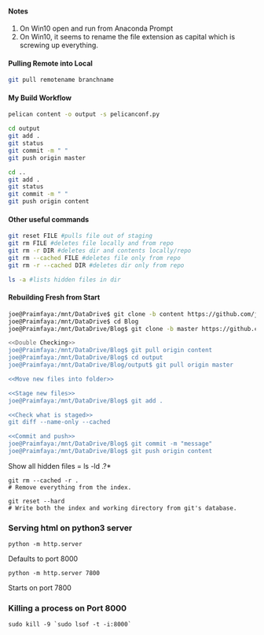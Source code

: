 #### Notes

1. On Win10 open and run from Anaconda Prompt
2. On Win10, it seems to rename the file extension as capital which is screwing up everything. 

#### Pulling Remote into Local

```bash
git pull remotename branchname
```



#### My Build Workflow

```bash
pelican content -o output -s pelicanconf.py

cd output
git add .
git status 
git commit -m " "
git push origin master

cd ..
git add .
git status
git commit -m " "
git push origin content
```

#### Other useful commands

```bash
git reset FILE #pulls file out of staging
git rm FILE #deletes file locally and from repo
git rm -r DIR #deletes dir and contents locally/repo
git rm --cached FILE #deletes file only from repo
git rm -r --cached DIR #deletes dir only from repo

ls -a #lists hidden files in dir
```

#### Rebuilding Fresh from Start

```bash
joe@Praimfaya:/mnt/DataDrive$ git clone -b content https://github.com/joelotz/joelotz.github.io.git Blog
joe@Praimfaya:/mnt/DataDrive$ cd Blog
joe@Praimfaya:/mnt/DataDrive/Blog$ git clone -b master https://github.com/joelotz/joelotz.github.io.git output

<<Double Checking>>
joe@Praimfaya:/mnt/DataDrive/Blog$ git pull origin content
joe@Praimfaya:/mnt/DataDrive/Blog$ cd output
joe@Praimfaya:/mnt/DataDrive/Blog/output$ git pull origin master

<<Move new files into folder>>

<<Stage new files>>
joe@Praimfaya:/mnt/DataDrive/Blog$ git add .

<<Check what is staged>>
git diff --name-only --cached

<<Commit and push>>
joe@Praimfaya:/mnt/DataDrive/Blog$ git commit -m "message"
joe@Praimfaya:/mnt/DataDrive/Blog$ git push origin content

```

Show all hidden files = ls -ld .?*

```
git rm --cached -r .
# Remove everything from the index.

git reset --hard
# Write both the index and working directory from git's database.
```

### Serving html on python3 server

`python -m http.server `

Defaults to port 8000

`python -m http.server 7800`

Starts on port 7800

### Killing a process on Port 8000

```
sudo kill -9 `sudo lsof -t -i:8000`
```